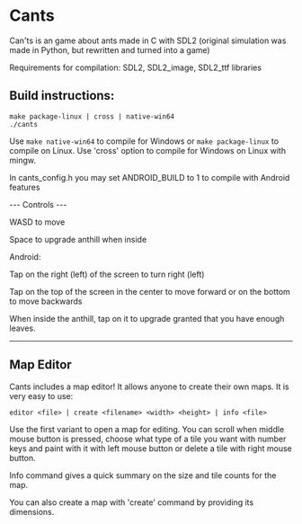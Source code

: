 # Cants
Can'ts is an game about ants made in C with SDL2 (original simulation was made in Python, but rewritten and turned into a game)

Requirements for compilation:
SDL2, SDL2_image, SDL2_ttf libraries

## Build instructions:
```console
make package-linux | cross | native-win64
./cants
```
Use `make native-win64` to compile for Windows or `make package-linux` to compile on Linux.
Use 'cross' option to compile for Windows on Linux with mingw.

In cants_config.h you may set ANDROID_BUILD to 1 to compile with Android features

--- Controls ---

WASD to move

Space to upgrade anthill when inside

Android:

Tap on the right (left) of the screen to turn right (left)

Tap on the top of the screen in the center to move forward or on the bottom to move backwards

When inside the anthill, tap on it to upgrade granted that you have enough leaves.

------------------------------------------------------------------------------------------
## Map Editor

Cants includes a map editor! It allows anyone to create their own maps. It is very easy to use:
```console
editor <file> | create <filename> <width> <height> | info <file>
```
Use the first variant to open a map for editing.
You can scroll when middle mouse button is pressed, choose what type of a tile you want with number keys and
paint with it with left mouse button or delete a tile with right mouse button.

Info command gives a quick summary on the size and tile counts for the map.

You can also create a map with 'create' command by providing its dimensions.


